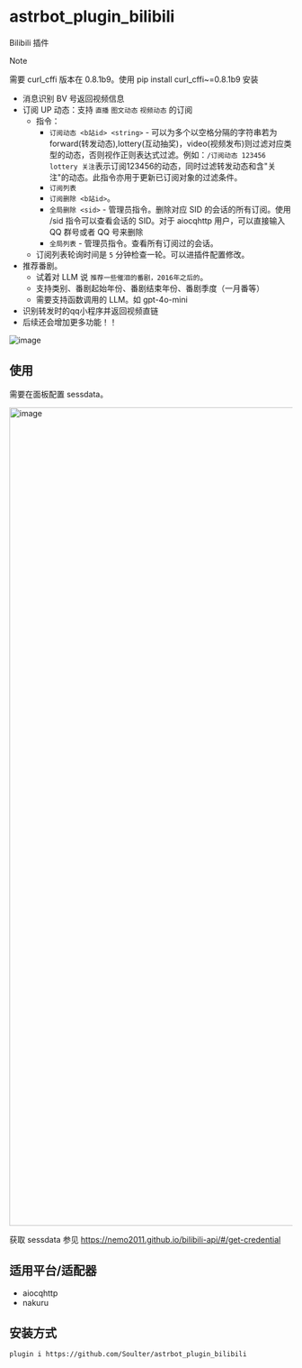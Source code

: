 # astrbot_plugin_bilibili

Bilibili 插件

> [!Note]
> 需要 curl_cffi 版本在 0.8.1b9。使用 pip install curl_cffi~=0.8.1b9 安装

- 消息识别 BV 号返回视频信息
- 订阅 UP 动态：支持 `直播` `图文动态` `视频动态` 的订阅
   - 指令：
      - `订阅动态 <b站id> <string>` - <string>可以为多个以空格分隔的字符串若为forward(转发动态),lottery(互动抽奖)，video(视频发布)则过滤对应类型的动态，否则视作正则表达式过滤。例如：`/订阅动态 123456 lottery 关注`表示订阅123456的动态，同时过滤转发动态和含"关注"的动态。此指令亦用于更新已订阅对象的过滤条件。
      - `订阅列表`
      - `订阅删除 <b站id>`。
      - `全局删除 <sid>` - 管理员指令。删除对应 SID 的会话的所有订阅。使用 /sid 指令可以查看会话的 SID。对于 aiocqhttp 用户，可以直接输入 QQ 群号或者 QQ 号来删除
      - `全局列表` - 管理员指令。查看所有订阅过的会话。
   - 订阅列表轮询时间是 `5` 分钟检查一轮。可以进插件配置修改。
- 推荐番剧。
   - 试着对 LLM 说 `推荐一些催泪的番剧，2016年之后的`。
   - 支持类别、番剧起始年份、番剧结束年份、番剧季度（一月番等）
   - 需要支持函数调用的 LLM。如 gpt-4o-mini
- 识别转发时的qq小程序并返回视频直链 
- 后续还会增加更多功能！！
 
![image](https://github.com/user-attachments/assets/972b2b99-b801-45cf-a882-6d841c9e8137)


## 使用
需要在面板配置 sessdata。

<img width="1453" alt="image" src="https://github.com/user-attachments/assets/d5342767-8e5c-4222-81da-f1cdb4b30c95">

获取 sessdata 参见 https://nemo2011.github.io/bilibili-api/#/get-credential

## 适用平台/适配器
- aiocqhttp
- nakuru

## 安装方式
```
plugin i https://github.com/Soulter/astrbot_plugin_bilibili
```

